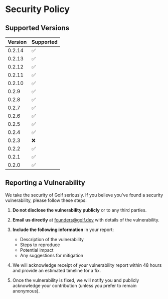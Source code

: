 # Security Policy

## Supported Versions
| Version | Supported          |
| ------- | ------------------ |
| 0.2.14  | :white_check_mark: |
| 0.2.13  | :white_check_mark: |
| 0.2.12  | :white_check_mark: |
| 0.2.11  | :white_check_mark: |
| 0.2.10  | :white_check_mark: |
| 0.2.9   | :white_check_mark: |
| 0.2.8   | :white_check_mark: |
| 0.2.7   | :white_check_mark: |
| 0.2.6   | :white_check_mark: |
| 0.2.5   | :white_check_mark: |
| 0.2.4   | :white_check_mark: |
| 0.2.3   | :x: |
| 0.2.2   | :white_check_mark: |
| 0.2.1   | :white_check_mark: |
| 0.2.0   | :white_check_mark: |


## Reporting a Vulnerability

We take the security of Golf seriously. If you believe you've found a security vulnerability, please follow these steps:

1. **Do not disclose the vulnerability publicly** or to any third parties.

2. **Email us directly** at founders@golf.dev with details of the vulnerability.

3. **Include the following information** in your report:
   - Description of the vulnerability
   - Steps to reproduce
   - Potential impact
   - Any suggestions for mitigation

4. We will acknowledge receipt of your vulnerability report within 48 hours and provide an estimated timeline for a fix.

5. Once the vulnerability is fixed, we will notify you and publicly acknowledge your contribution (unless you prefer to remain anonymous).